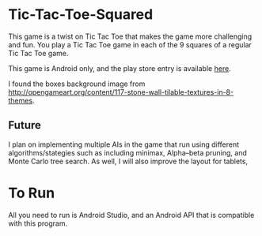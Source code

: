 # Tic-Tac-Toe-Squared

This game is a twist on Tic Tac Toe that makes the game more challenging and fun. You play a Tic Tac Toe game in each of the 9 squares of a regular Tic Tac Toe game.

This game is Android only, and the play store entry is available [here](https://play.google.com/store/apps/details?id=com.diusrex.tictactoe).

I found the boxes background image from http://opengameart.org/content/117-stone-wall-tilable-textures-in-8-themes.

Future
------------
I plan on implementing multiple AIs in the game that run using different algorithms/stategies such as including minimax, Alpha–beta pruning, and Monte Carlo tree search.
As well, I will also improve the layout for tablets, 

# To Run

All you need to run is Android Studio, and an Android API that is compatible with this program.
